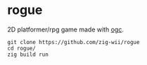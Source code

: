 # rogue

2D platformer/rpg game made with [ogc](https://github.com/zig-wii/ogc).

```
git clone https://github.com/zig-wii/rogue
cd rogue/
zig build run
```
